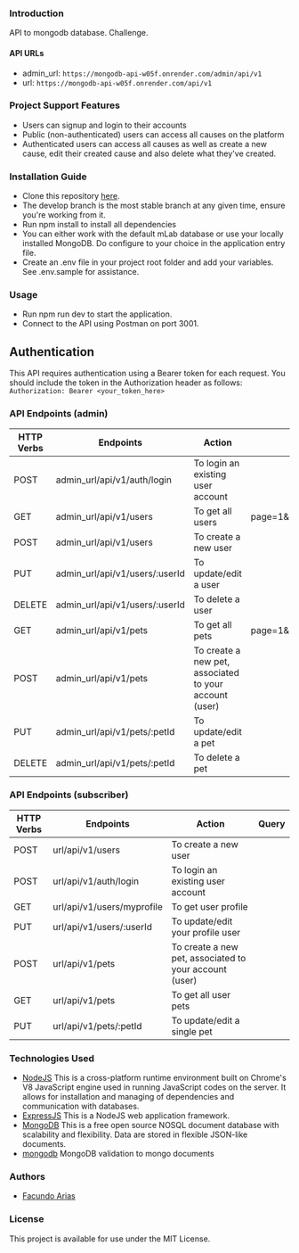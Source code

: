 ### Introduction
API to mongodb database.
Challenge.
#### API URLs
* admin_url: `https://mongodb-api-w05f.onrender.com/admin/api/v1`
* url: `https://mongodb-api-w05f.onrender.com/api/v1`

### Project Support Features
* Users can signup and login to their accounts
* Public (non-authenticated) users can access all causes on the platform
* Authenticated users can access all causes as well as create a new cause, edit their created cause and also delete what they've created.
### Installation Guide
* Clone this repository [here](https://github.com/facuariasla/mongodb-api).
* The develop branch is the most stable branch at any given time, ensure you're working from it.
* Run npm install to install all dependencies
* You can either work with the default mLab database or use your locally installed MongoDB. Do configure to your choice in the application entry file.
* Create an .env file in your project root folder and add your variables. See .env.sample for assistance.
### Usage
* Run npm run dev to start the application.
* Connect to the API using Postman on port 3001.
## Authentication

This API requires authentication using a Bearer token for each request. You should include the token in the Authorization header as follows:
`Authorization: Bearer <your_token_here>`
### API Endpoints (admin)
| HTTP Verbs | Endpoints | Action | Query |
| --- | --- | --- | --- |
| POST | admin_url/api/v1/auth/login | To login an existing user account |
| GET | admin_url/api/v1/users | To get all users | page=1&limit=10&order=asc&orderBy=name&search=surname
| POST | admin_url/api/v1/users | To create a new user |
| PUT | admin_url/api/v1/users/:userId | To update/edit a user |
| DELETE | admin_url/api/v1/users/:userId | To delete a user |
| GET | admin_url/api/v1/pets | To get all pets | page=1&limit=10&order=asc&orderBy=breed&search=name
| POST | admin_url/api/v1/pets | To create a new pet, associated to your account (user) |
| PUT | admin_url/api/v1/pets/:petId | To update/edit a pet |
| DELETE | admin_url/api/v1/pets/:petId | To delete a pet |

### API Endpoints (subscriber)
| HTTP Verbs | Endpoints | Action | Query |
| --- | --- | --- | --- |
| POST | url/api/v1/users | To create a new user |
| POST | url/api/v1/auth/login | To login an existing user account |
| GET | url/api/v1/users/myprofile | To get user profile 
| PUT | url/api/v1/users/:userId | To update/edit your profile user |
| POST | url/api/v1/pets | To create a new pet, associated to your account (user) |
| GET | url/api/v1/pets | To get all user pets |
| PUT | url/api/v1/pets/:petId | To update/edit a single pet |


### Technologies Used
* [NodeJS](https://nodejs.org/) This is a cross-platform runtime environment built on Chrome's V8 JavaScript engine used in running JavaScript codes on the server. It allows for installation and managing of dependencies and communication with databases.
* [ExpressJS](https://www.expresjs.org/) This is a NodeJS web application framework.
* [MongoDB](https://www.mongodb.com/) This is a free open source NOSQL document database with scalability and flexibility. Data are stored in flexible JSON-like documents.
* [mongodb](https://www.npmjs.com/package/mongodb/) MongoDB validation to mongo documents
### Authors
* [Facundo Arias](https://github.com/facuariasla)
### License
This project is available for use under the MIT License.